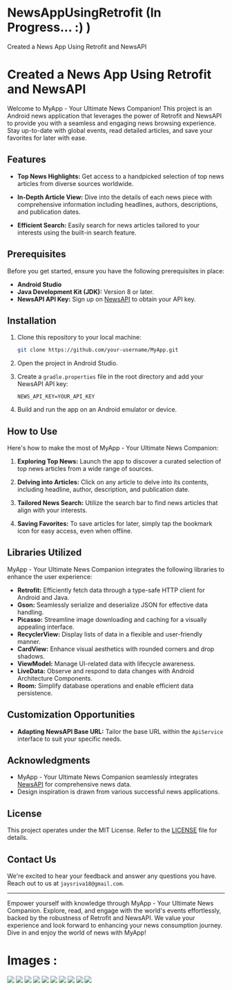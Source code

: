 # NewsAppUsingRetrofit (In Progress... :)  )
Created a News App Using Retrofit and NewsAPI
# Created a News App Using Retrofit and NewsAPI

Welcome to MyApp - Your Ultimate News Companion! This project is an Android news application that leverages the power of Retrofit and NewsAPI to provide you with a seamless and engaging news browsing experience. Stay up-to-date with global events, read detailed articles, and save your favorites for later with ease.

## Features

- **Top News Highlights:** Get access to a handpicked selection of top news articles from diverse sources worldwide.

- **In-Depth Article View:** Dive into the details of each news piece with comprehensive information including headlines, authors, descriptions, and publication dates.

- **Efficient Search:** Easily search for news articles tailored to your interests using the built-in search feature.






## Prerequisites

Before you get started, ensure you have the following prerequisites in place:

- **Android Studio** 
- **Java Development Kit (JDK):** Version 8 or later.
- **NewsAPI API Key:** Sign up on [NewsAPI](https://newsapi.org/) to obtain your API key.

## Installation

1. Clone this repository to your local machine:

   ```bash
   git clone https://github.com/your-username/MyApp.git
   ```

2. Open the project in Android Studio.

3. Create a `gradle.properties` file in the root directory and add your NewsAPI API key:

   ```properties
   NEWS_API_KEY=YOUR_API_KEY
   ```

4. Build and run the app on an Android emulator or device.

## How to Use

Here's how to make the most of MyApp - Your Ultimate News Companion:

1. **Exploring Top News:** Launch the app to discover a curated selection of top news articles from a wide range of sources.

2. **Delving into Articles:** Click on any article to delve into its contents, including headline, author, description, and publication date.

3. **Tailored News Search:** Utilize the search bar to find news articles that align with your interests.

4. **Saving Favorites:** To save articles for later, simply tap the bookmark icon for easy access, even when offline.

## Libraries Utilized

MyApp - Your Ultimate News Companion integrates the following libraries to enhance the user experience:

- **Retrofit:** Efficiently fetch data through a type-safe HTTP client for Android and Java.
- **Gson:** Seamlessly serialize and deserialize JSON for effective data handling.
- **Picasso:** Streamline image downloading and caching for a visually appealing interface.
- **RecyclerView:** Display lists of data in a flexible and user-friendly manner.
- **CardView:** Enhance visual aesthetics with rounded corners and drop shadows.
- **ViewModel:** Manage UI-related data with lifecycle awareness.
- **LiveData:** Observe and respond to data changes with Android Architecture Components.
- **Room:** Simplify database operations and enable efficient data persistence.

## Customization Opportunities

- **Adapting NewsAPI Base URL:** Tailor the base URL within the `ApiService` interface to suit your specific needs.

## Acknowledgments

- MyApp - Your Ultimate News Companion seamlessly integrates [NewsAPI](https://newsapi.org/) for comprehensive news data.
- Design inspiration is drawn from various successful news applications.

## License

This project operates under the MIT License. Refer to the [LICENSE](LICENSE) file for details.

## Contact Us

We're excited to hear your feedback and answer any questions you have. Reach out to us at `jaysriva18@gmail.com`.

---

Empower yourself with knowledge through MyApp - Your Ultimate News Companion. Explore, read, and engage with the world's events effortlessly, backed by the robustness of Retrofit and NewsAPI. We value your experience and look forward to enhancing your news consumption journey. Dive in and enjoy the world of news with MyApp!



# Images :



<img src="https://github.com/JAYS-bit/NewsAppUsingRetrofit/blob/master/ss_main.jpeg" />


<img src="https://github.com/JAYS-bit/NewsAppUsingRetrofit/blob/master/ss_front_page.jpeg" />


<img src="https://github.com/JAYS-bit/NewsAppUsingRetrofit/blob/master/ss0.jpeg" />

<img src="https://github.com/JAYS-bit/NewsAppUsingRetrofit/blob/master/ss1.jpeg" />

<img src="https://github.com/JAYS-bit/NewsAppUsingRetrofit/blob/master/ss2.jpeg" />

<img src="https://github.com/JAYS-bit/NewsAppUsingRetrofit/blob/master/ss3.jpeg" />

<img src="https://github.com/JAYS-bit/NewsAppUsingRetrofit/blob/master/ss4.jpeg" />

<img src="https://github.com/JAYS-bit/NewsAppUsingRetrofit/blob/master/ss5.jpeg" />

<img src="https://github.com/JAYS-bit/NewsAppUsingRetrofit/blob/master/ss2.jpeg" />

<img src="https://github.com/JAYS-bit/NewsAppUsingRetrofit/blob/master/ss3.jpeg" />
